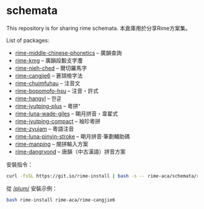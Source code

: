 schemata
========

This repository is for sharing rime schemata.
本倉庫用於分享Rime方案集。

List of packages:

- [rime-middle-chinese-phonetics](https://github.com/rime-aca/rime-middle-chinese-phonetics) – 廣韻查詢
- [rime-kmg](https://github.com/rime-aca/rime-kmg) – 廣韻段毄攴字灋
- [rime-nieh-ched](https://github.com/rime-aca/rime-nieh-ched) – 爾切羅馬字
- [rime-cangjie6](https://github.com/rime-aca/rime-cangjie6) – 蒼頡檢字法
- [rime-chuimfuhau](https://github.com/rime-aca/rime-chuimfuhau) – 注音文
- [rime-bopomofo-hsu](https://github.com/rime-aca/rime-bopomofo-hsu) – 注音・許式
- [rime-hangyl](https://github.com/rime-aca/rime-hangyl) – 한글
- [rime-jyutping-plus](https://github.com/rime-aca/rime-jyutping-plus) – 粵拼⁺
- [rime-luna-wade-giles](https://github.com/rime-aca/rime-luna-wade-giles) – 朙月拼音・韋翟式
- [rime-jyutping-compact](https://github.com/rime-aca/rime-jyutping-compact) – 袖珍粵拼
- [rime-zyujam](https://github.com/rime-aca/rime-zyujam) – 粵語注音
- [rime-luna-pinyin-stroke](https://github.com/rime-aca/rime-luna-pinyin-stroke) – 朙月拼音·筆劃輔助碼
- [rime-manping](https://github.com/rime-aca/rime-manping) – 閩拼輸入方案
- [rime-dangrvond](https://github.com/rime-aca/rime-dangrvond) – 唐韻（中古漢語）拼音方案

安裝指令：

```sh
curl -fsSL https://git.io/rime-install | bash -s -- rime-aca/schemata/rime-aca-packages.conf
```

從 [/plum/](https://github.com/rime/plum) 安裝示例：

```sh
bash rime-install rime-aca/rime-cangjie6
```

